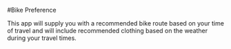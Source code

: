 #Bike Preference

This app will supply you with a recommended bike route based on your time of travel and will include recommended clothing based on the weather during your travel times.
